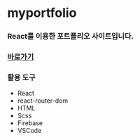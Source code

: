 # myportfolio

### React를 이용한 포트폴리오 사이트입니다.

### [바로가기](https://yoonsang-portfolio.firebaseapp.com)

### 활용 도구
- React
- react-router-dom
- HTML
- Scss
- Firebase
- VSCode
